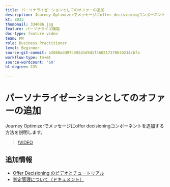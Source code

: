 ```yaml
---
title: パーソナライゼーションとしてのオファーの追加
description: Journey Optimizerでメッセージにoffer decisioningコンポーネントを追加する方法を説明します。
kt: 8033
thumbnail: 334086.jpg
feature: パーソナライズ機能
doc-type: feature video
team: PM
role: Business Practitioner
level: Beginner
source-git-commit: b2088add97c592d1d9d1f360217370630214cbfa
workflow-type: tm+mt
source-wordcount: '60'
ht-degree: 23%

---
```



# パーソナライゼーションとしてのオファーの追加

Journey Optimizerでメッセージにoffer decisioningコンポーネントを追加する方法を説明します。

>[!VIDEO](https://video.tv.adobe.com/v/334086?quality=12)

## 追加情報

* [Offer Decisioning のビデオとチュートリアル](https://experienceleague.adobe.com/docs/offer-decisioning-learn/tutorials/overview.html?lang=ja)
* [判定管理について（ドキュメント）](https://experienceleague.adobe.com/docs/journey-optimizer/using/offer-decisioniong/get-started/starting-offer-decisioning.html)
